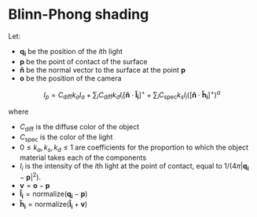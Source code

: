 # Blinn-Phong shading

Let:

- $\mathbf{q_i}$ be the position of the $i$th light
- $\mathbf{p}$ be the point of contact of the surface
- $\mathbf{\hat{n}}$ be the normal vector to the surface at the point $\mathbf{p}$
- $\mathbf{o}$ be the position of the camera

$$
I_p = C_{\mathrm{diff}} k_a I_a + \sum_i  C_{\mathrm{diff}} k_d I_i [\mathbf{\hat{n}} \cdot \mathbf{\hat{l}_i}]^+ + \sum_i C_{\mathrm{spec}} k_s I_i ([\mathbf{\hat{n}} \cdot \mathbf{\hat{h}_i}]^+)^\alpha
$$

where

- $C_{\mathrm{diff}}$ is the diffuse color of the object
- $C_{\mathrm{spec}}$ is the color of the light
- $0 \le k_a, k_s, k_d \le 1$ are coefficients for the proportion to which the object material takes each of the components
- $I_i$ is the intensity of the $i$th light at the point of contact, equal to $1/(4\pi |\mathbf{q_i} -\mathbf{p}|^2)$.
- $\mathbf{v} = \mathbf{o} - \mathbf{p}$
- $\mathbf{\hat{l}_i} = \text{normalize}(\mathbf{q_i} - \mathbf{p})$
- $\mathbf{\hat{h}_i} = \text{normalize}(\mathbf{\hat{l}_i} + \mathbf{v})$
